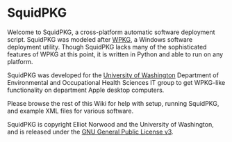 # SquidPKG #

Welcome to SquidPKG, a cross-platform automatic software deployment script. SquidPKG was modeled after [WPKG](http://wpkg.org), a Windows software deployment utility. Though SquidPKG lacks many of the sophisticated features of WPKG at this point, it is written in Python and able to run on any platform.

SquidPKG was developed for the [University of Washington](http://www.washington.edu) Department of Environmental and Occupational Health Sciences IT group to get WPKG-like functionality on department Apple desktop computers.


Please browse the rest of this Wiki for help with setup, running SquidPKG, and example XML files for various software.

SquidPKG is copyright Elliot Norwood and the University of Washington, and is released under the [GNU General Public License v3](http://www.gnu.org/licenses/gpl.html).